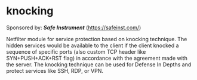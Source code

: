# knocking

Sponsored by: ***Safe Instrument*** (https://safeinst.com/) 

Netfilter module for service protection based on knocking technique.
The hidden services would be available to the client if the client knocked a sequence of specific ports
(also custom TCP header like SYN+PUSH+ACK+RST flag) in accordance with the agreement made with the server.
The knocking technique can be used for Defense In Depths and protect services like  SSH, RDP, or VPN.
